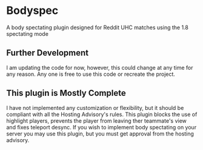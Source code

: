 # Bodyspec 
A body spectating plugin designed for Reddit UHC matches using the 1.8 spectating mode
## Further Development
I am updating the code for now, however, this could change at any time for any reason. Any one is free to use this code or recreate the project.

## This plugin is Mostly Complete
I have not implemented any customization or flexibility, but it should be compliant with all the Hosting Advisory's rules. This plugin blocks the use of highlight players, prevents the player from leaving ther teammate's view and fixes teleport desync.
If you wish to implement body spectating on your server you may use this plugin, but you must get approval from the hosting advisory.